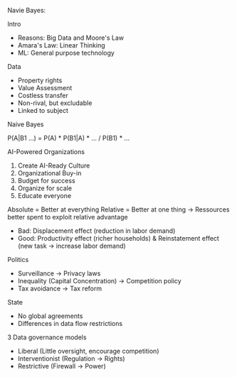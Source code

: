 Navie Bayes:

Intro
- Reasons: Big Data and Moore's Law
- Amara's Law: Linear Thinking
- ML: General purpose technology

Data
- Property rights
- Value Assessment
- Costless transfer
- Non-rival, but excludable
- Linked to subject

Naive Bayes

P(A|B1 ...) = 
P(A) * P(B1|A) * ... /
P(B1) * ...

AI-Powered Organizations
1. Create AI-Ready Culture
2. Organizational Buy-in
3. Budget for success
4. Organize for scale
5. Educate everyone

Absolute = Better at everything
Relative = Better at one thing
-> Ressources better spent to exploit relative advantage

- Bad: Displacement effect (reduction in labor demand)
- Good: Productivity effect (richer households) & Reinstatement effect (new task -> increase labor demand)

Politics
- Surveillance -> Privacy laws
- Inequality (Capital Concentration) -> Competition policy
- Tax avoidance -> Tax reform

State
- No global agreements
- Differences in data flow restrictions

3 Data governance models
- Liberal (Little oversight, encourage competition)
- Interventionist (Regulation -> Rights)
- Restrictive (Firewall -> Power)
